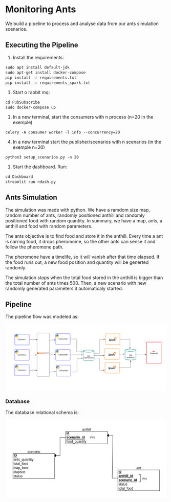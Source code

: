 # Monitoring Ants
We build a pipeline to process and analyse data from our ants simulation scenarios.

## Executing the Pipeline

1. Install the requirements:
```
sudo apt install default-jdk 
sudo apt-get install docker-compose
pip install -r requirements.txt
pip install -r requirements_spark.txt
```

1. Start o rabbit mq:
```
cd PubSubscribe
sudo docker-compose up
```

1. In a new terminal, start the consumers with n process (n=20 in the exemple)
```
celery -A consumer worker -l info --concurrency=20
```

4. In a new terminal start the publisher/scenarios
with n scenarios (in the exemple n=20)
```
python3 setup_scenarios.py -n 20
```

1. Start the dashboard. Run:
```
cd Dashboard
streamlit run ndash.py
```

## Ants Simulation

The simulation was made with python. We have a ramdom size map, random number of ants, randomly positioned anthill and randomly positioned food with random quantity. In summary, we have a map, ants, a anthill and food with random parameters. 

The ants objective is to find food and store it in the anthill. Every time a ant is carring food, it drops pheromome, so the other ants can sense it and follow the pheromone path.

The pheromone have a timelife, so it will vanish after that time elapsed. If the food runs out, a new food position and quantity will be generted randomly. 

The simulation stops when the total food stored in the anthill is bigger than the total number of ants times 500. Then, a new scenario with new randomly generated parameters it automaticaly started. 

## Pipeline

The pipeline flow was modeled as:

![](Models/PipelineModel.png)


### Database

The database relational schema is:

![](Models/relacional.png)


